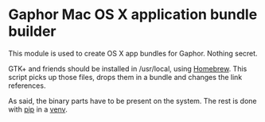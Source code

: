 Gaphor Mac OS X application bundle builder
==========================================

This module is used to create OS X app bundles for Gaphor. Nothing secret.

GTK+ and friends should be installed in /usr/local, using [Homebrew][1].  This
script picks up those files, drops them in a bundle and changes the link
references.

As said, the binary parts have to be present on the system. The rest is done
with [pip][2] in a [venv][3].

[1]: https://github.com/amolenaar/homebrew
[2]: https://pypi.org/project/pip/
[3]: https://docs.python.org/3/library/venv.html
